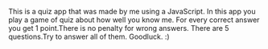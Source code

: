 This is a quiz app that was made by me using a JavaScript.
In this app you play a game of quiz about how well you know me.
For every correct answer you get 1 point.There is no penalty for wrong answers.
There are 5 questions.Try to answer all of them. Goodluck. :)